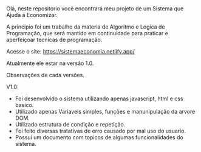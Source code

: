#
Olá, neste repositorio você encontrará meu projeto de um Sistema que Ajuda a Economizar.

A principio foi um trabalho da materia de Algoritmo e Logica de Programação, que será mantido em continuidade para praticar e aperfeiçoar 
tecnicas de programação. 

Acesse o site: https://sistemaeconomia.netlify.app/

Atualmente ele estar na versão 1.0.

Observações de cada versões.

V1.0:
- Foi desenvolvido o sistema utilizando apenas javascript, html e css basico.
- Utilizado apenas Variaveis simples, funções e manunipulação da arvore DOM. 
- Utilizado estrutura de condição e repetição.
- Foi feito diversas tratativas de erro causado por mal uso do usuario.
- Possui um documento com topicos de algumas funcionalidades do sistema.
#
 
